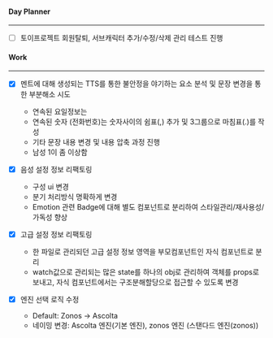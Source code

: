 
#### Day Planner
---
- [ ] 토이프로젝트 회원탈퇴, 서브캐릭터 추가/수정/삭제 관리 테스트 진행


#### Work
---
- [x] 멘트에 대해 생성되는 TTS를 통한 불안정을 야기하는 요소 분석 및 문장 변경을 통한 부분해소 시도
	- 연속된 요일정보는
	- 연속된 숫자 (전화번호)는 숫자사이의 쉼표(,) 추가 및 3그룹으로 마침표(.)를 작성
	- 기타 문장 내용 변경 및 내용 압축 과정 진행
	- 남성 1이 좀 이상함

- [x] 음성 설정 정보 리팩토링
	- 구성 ui 변경
	- 분기 처리방식 명확하게 변경 
	- Emotion 관련 Badge에 대해 별도 컴포넌트로 분리하여 스타일관리/재사용성/가독성 향상

- [x] 고급 설정 정보 리팩토링
	- 한 파일로 관리되던 고급 설정 정보 영역을 부모컴포넌트인 자식 컴포넌트로 분리
	- watch값으로 관리되는 많은 state를 하나의 obj로 관리하여 객체를 props로 보내고, 자식 컴포넌트에서는 구조분해할당으로 접근할 수 있도록 변경

- [x] 엔진 선택 로직 수정
	- Default: Zonos -> Ascolta
	- 네이밍 변경: Ascolta 엔진(기본 엔진), zonos 엔진 (스탠다드 엔진(zonos))